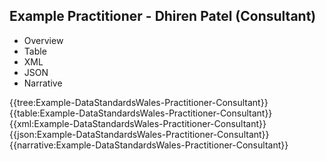 <div class="warning"><span class="ClinicalWarn"></span></div>

## Example Practitioner - Dhiren Patel (Consultant)

<div class="tab-wrap">
  <ul class="tab-head">
    <li class="tablink" onclick="openCity(this,'tabtree')" data-target="tabtree">
      Overview
    </li>
    <li class="tablink" onclick="openCity(this,'tabtable')" data-target="tabtable">
      Table
    </li>
    <li class="tablink tab-active" onclick="openCity(this,'tabxml')" data-target="tabxml">
      XML
    </li>    
    <li class="tablink" onclick="openCity(this,'tabjson')" data-target="tabjson">
      JSON
    </li>    
    <li class="tablink" onclick="openCity(this,'tabnarrative')" data-target="tabnarrative">
      Narrative
    </li>
  </ul>
  <div class="tab-main">
    <div id="tabtree" class="tabcontent">
      {{tree:Example-DataStandardsWales-Practitioner-Consultant}}
    </div>
    <div id="tabtable" class="tabcontent">
      {{table:Example-DataStandardsWales-Practitioner-Consultant}}
    </div>       
    <div id="tabxml" class="tabcontent active">      
      {{xml:Example-DataStandardsWales-Practitioner-Consultant}}
    </div>
    <div id="tabjson" class="tabcontent">
      {{json:Example-DataStandardsWales-Practitioner-Consultant}}
    </div>       
    <div id="tabnarrative" class="tabcontent">
      {{narrative:Example-DataStandardsWales-Practitioner-Consultant}}
    </div>  
  </div>
</div>